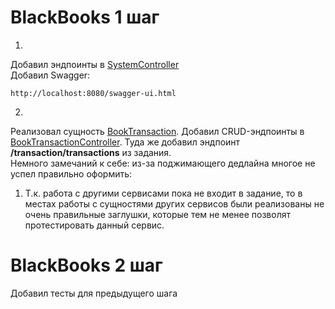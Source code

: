 # BlackBooks 1 шаг
1. 
Добавил эндпоинты в [SystemController](src/main/java/ru/tinkoff/academy/blackbooks/controller/SystemController.java)  
Добавил Swagger:
```
http://localhost:8080/swagger-ui.html
```
2. 
Реализовал сущность [BookTransaction](src/main/java/ru/tinkoff/academy/blackbooks/model/BookTransaction.java). Добавил CRUD-эндпоинты в [BookTransactionController](src/main/java/ru/tinkoff/academy/blackbooks/controller/BookTransactionController.java).
Туда же добавил эндпоинт <b>/transaction/transactions</b> из задания.  
Немного замечаний к себе: из-за поджимающего дедлайна многое не успел правильно оформить:
1. Т.к. работа с другими сервисами пока не входит в задание, то в местах работы с сущностями других сервисов были реализованы не очень правильные заглушки, которые тем не менее позволят протестировать данный сервис.
# BlackBooks 2 шаг
Добавил тесты для предыдущего шага
